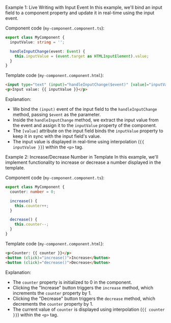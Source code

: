 Example 1: Live Writing with Input Event
In this example, we'll bind an input field to a component property and update it in real-time using the input event.

Component code (`my-component.component.ts`):
```typescript
export class MyComponent {
  inputValue: string = '';

  handleInputChange(event: Event) {
    this.inputValue = (event.target as HTMLInputElement).value;
  }
}
```

Template code (`my-component.component.html`):
```html
<input type="text" (input)="handleInputChange($event)" [value]="inputValue">
<p>Input value: {{ inputValue }}</p>
```

Explanation:
- We bind the `(input)` event of the input field to the `handleInputChange` method, passing `$event` as the parameter.
- Inside the `handleInputChange` method, we extract the input value from the event and assign it to the `inputValue` property of the component.
- The `[value]` attribute on the input field binds the `inputValue` property to keep it in sync with the input field's value.
- The input value is displayed in real-time using interpolation (`{{ inputValue }}`) within the `<p>` tag.

Example 2: Increase/Decrease Number in Template
In this example, we'll implement functionality to increase or decrease a number displayed in the template.

Component code (`my-component.component.ts`):
```typescript
export class MyComponent {
  counter: number = 0;

  increase() {
    this.counter++;
  }

  decrease() {
    this.counter--;
  }
}
```

Template code (`my-component.component.html`):
```html
<p>Counter: {{ counter }}</p>
<button (click)="increase()">Increase</button>
<button (click)="decrease()">Decrease</button>
```

Explanation:
- The `counter` property is initialized to 0 in the component.
- Clicking the "Increase" button triggers the `increase` method, which increments the `counter` property by 1.
- Clicking the "Decrease" button triggers the `decrease` method, which decrements the `counter` property by 1.
- The current value of `counter` is displayed using interpolation (`{{ counter }}`) within the `<p>` tag.
